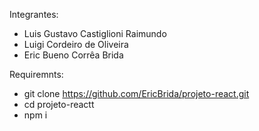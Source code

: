 Integrantes:
- Luis Gustavo Castiglioni Raimundo
- Luigi Cordeiro de Oliveira
- Eric Bueno Corrêa Brida


Requiremnts:
- git clone https://github.com/EricBrida/projeto-react.git
- cd projeto-reactt
- npm i
